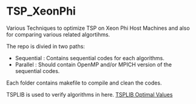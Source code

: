 # TSP_XeonPhi
Various Techniques to optimize TSP on Xeon Phi Host Machines and also for comparing various related algortihms.

The repo is divied in two paths:
- Sequential : Contains sequential codes for each algorithms.
- Parallel   : Should contain OpenMP and/or MPICH version of the sequential codes.

Each folder contains makefile to compile and clean the codes. 

TSPLIB is used to verify algorithms in here. <a href="https://www.iwr.uni-heidelberg.de/groups/comopt/software/TSPLIB95/STSP.html">TSPLIB Optimal Values</a>
